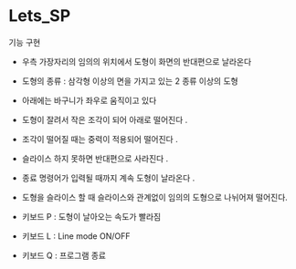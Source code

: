 # Lets_SP

기능 구현
  - 우측 가장자리의 임의의 위치에서 도형이 화면의 반대편으로 날라온다
  - 도형의 종류 : 삼각형 이상의 면을 가지고 있는 2 종류 이상의 도형
  - 아래에는 바구니가 좌우로 움직이고 있다
  - 도형이 잘려서 작은 조각이 되어 아래로 떨어진다 .
  - 조각이 떨어질 때는 중력이 적용되어 떨어진다 .
  - 슬라이스 하지 못하면 반대편으로 사라진다 .
  - 종료 명령어가 입력될 때까지 계속 도형이 날라온다 .
    
  - 도형을 슬라이스 할 때 슬라이스와 관계없이 임의의 도형으로 나뉘어져 떨어진다.
  - 키보드 P : 도형이 날아오는 속도가 빨라짐
  - 키보드 L : Line mode ON/OFF
  - 키보드 Q : 프로그램 종료
